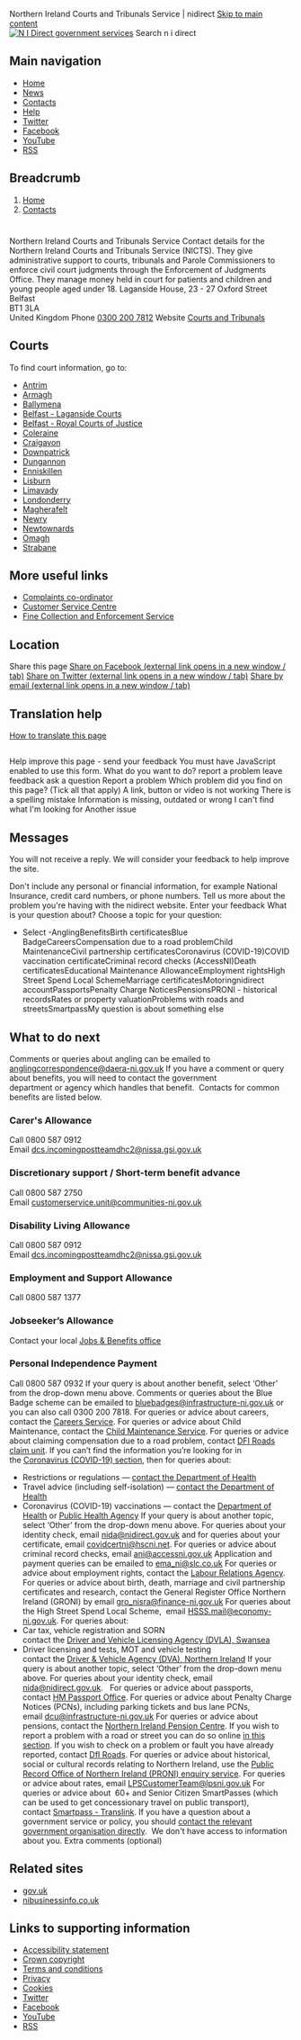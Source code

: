 
Northern Ireland Courts and Tribunals Service | nidirect
[Skip to main content](#main-content)  
[![N I Direct government services](/themes/custom/nicsdru_nidirect_theme/logo.svg)](/)
Search n i direct
 
## Main navigation
* [Home](/)
* [News](/news)
* [Contacts](/contacts)
* [Help](/information-and-services/help)
* [Twitter](https://twitter.com/nidirect)
* [Facebook](https://www.facebook.com/nidirect)
* [YouTube](https://www.youtube.com/user/nidirect)
* [RSS](/news-rss.xml)
## Breadcrumb
1. [Home](/)
2. [Contacts](/contacts)
# 
 Northern Ireland Courts and Tribunals Service
Contact details for the Northern Ireland Courts and Tribunals Service (NICTS). They give administrative support to courts, tribunals and Parole Commissioners to enforce civil court judgments through the Enforcement of Judgments Office. They manage money held in court for patients and children and young people aged under 18.
Laganside House, 23 - 27 Oxford Street  
Belfast  
BT1 3LA  
United Kingdom
Phone
[0300 200 7812](tel:+44-300-200-7812)
Website
[Courts and Tribunals](https://www.justice-ni.gov.uk/topics/courts-and-tribunals)
## Courts
To find court information, go to:
* [Antrim](/node/702)
* [Armagh](/node/376)
* [Ballymena](/node/674)
* [Belfast - Laganside Courts](/node/206)
* [Belfast - Royal Courts of Justice](/node/161)
* [Coleraine](/node/551)
* [Craigavon](/node/826)
* [Downpatrick](/node/44)
* [Dungannon](/node/489)
* [Enniskillen](/node/584)
* [Lisburn](/node/322)
* [Limavady](/node/681)
* [Londonderry](/node/171)
* [Magherafelt](/node/890)
* [Newry](/node/246)
* [Newtownards](/contacts/contacts-az/newtownards-court)
* [Omagh](/node/888)
* [Strabane](/node/818)
## More useful links
* [Complaints co-ordinator](/contacts/northern-ireland-courts-and-tribunals-service-complaints-co-ordinator)
* [Customer Service Centre](/contacts/northern-ireland-courts-and-tribunals-service-customer-service-centre)
* [Fine Collection and Enforcement Service](/contacts/northern-ireland-courts-and-tribunals-service-fine-collection-and-enforcement-services)
## Location
Share this page
[Share on Facebook (external link opens in a new window / tab)](https://www.facebook.com/sharer/sharer.php?u=https%3A%2F%2Fwww.nidirect.gov.uk%2Fcontacts%2Fnorthern-ireland-courts-and-tribunals-service&amp;src=sdkpreparse)
[Share on Twitter (external link opens in a new window / tab)](https://twitter.com/intent/tweet?text=Northern%20Ireland%20Courts%20and%20Tribunals%20Service%20https%3A%2F%2Fwww.nidirect.gov.uk%2Fcontacts%2Fnorthern-ireland-courts-and-tribunals-service)
[Share by email (external link opens in a new window / tab)](mailto:?subject=Shared%20from%20www.nidirect.gov.uk&body=Northern%20Ireland%20Courts%20and%20Tribunals%20Service%0Ahttps%3A%2F%2Fwww.nidirect.gov.uk%2Fcontacts%2Fnorthern-ireland-courts-and-tribunals-service)
 
## Translation help
[How to translate this page](/articles/translation-help)
## 
 Help improve this page - send your feedback
You must have JavaScript enabled to use this form.
What do you want to do?
report a problem
leave feedback
ask a question
Report a problem
 Which problem did you find on this page? (Tick all that apply)
A link, button or video is not working
There is a spelling mistake
Information is missing, outdated or wrong
I can't find what I'm looking for
Another issue
## Messages
You will not receive a reply. We will consider your feedback to help improve the site.  
  
Don't include any personal or financial information, for example National Insurance, credit card numbers, or phone numbers.
Tell us more about the problem you're having with the nidirect website.
Enter your feedback
What is your question about?
Choose a topic for your question:
- Select -AnglingBenefitsBirth certificatesBlue BadgeCareersCompensation due to a road problemChild MaintenanceCivil partnership certificatesCoronavirus (COVID-19)COVID vaccination certificateCriminal record checks (AccessNI)Death certificatesEducational Maintenance AllowanceEmployment rightsHigh Street Spend Local SchemeMarriage certificatesMotoringnidirect accountPassportsPenalty Charge NoticesPensionsPRONI - historical recordsRates or property valuationProblems with roads and streetsSmartpassMy question is about something else
## What to do next
Comments or queries about angling can be emailed to [anglingcorrespondence@daera-ni.gov.uk](mailto:anglingcorrespondence@daera-ni.gov.uk)
If you have a comment or query about benefits, you will need to contact the government department or agency which handles that benefit.  Contacts for common benefits are listed below.
### Carer's Allowance
Call 0800 587 0912  
Email [dcs.incomingpostteamdhc2@nissa.gsi.gov.uk](mailto:dcs.incomingpostteamdhc2@nissa.gsi.gov.uk)
### Discretionary support / Short-term benefit advance
Call 0800 587 2750   
Email [customerservice.unit@communities-ni.gov.uk](mailto:customerservice.unit@communities-ni.gov.uk )
### Disability Living Allowance
Call 0800 587 0912   
Email [dcs.incomingpostteamdhc2@nissa.gsi.gov.uk](mailto:dcs.incomingpostteamdhc2@nissa.gsi.gov.uk)
### Employment and Support Allowance
Call 0800 587 1377
### Jobseeker’s Allowance
Contact your local [Jobs & Benefits office](/node/2739)
### Personal Independence Payment
Call 0800 587 0932
If your query is about another benefit, select ‘Other’ from the drop-down menu above.
Comments or queries about the Blue Badge scheme can be emailed to [bluebadges@infrastructure-ni.gov.uk](mailto:bluebadges@infrastructure-ni.gov.uk) or you can also call 0300 200 7818.
For queries or advice about careers, contact the [Careers Service](/careers-service).
For queries or advice about Child Maintenance, contact the [Child Maintenance Service](/node/4185).
For queries or advice about claiming compensation due to a road problem, contact [DFI Roads claim unit](/node/125).
If you can’t find the information you’re looking for in the [Coronavirus (COVID-19) section](/campaigns/coronavirus-covid-19), then for queries about:
* Restrictions or regulations — [contact the Department of Health](https://www.health-ni.gov.uk/contact "external link opens in a new window / tab")
* Travel advice (including self-isolation) — [contact the Department of Health](https://www.health-ni.gov.uk/contact "external link opens in a new window / tab")
* Coronavirus (COVID-19) vaccinations — contact the [Department of Health](https://www.health-ni.gov.uk/contact "external link opens in a new window / tab") or [Public Health Agency](https://www.publichealth.hscni.net/node/4802 "external link opens in a new window / tab")
If your query is about another topic, select ‘Other’ from the drop-down menu above.
For queries about your identity check, email [nida@nidirect.gov.uk](mailto:nida@nidirect.gov.uk) and for queries about your certificate, email [covidcertni@hscni.net](mailto:covidcertni@hscni.net).
For queries or advice about criminal record checks, email [ani@accessni.gov.uk](mailto:ani@accessni.gov.uk)
Application and payment queries can be emailed to [ema\_ni@slc.co.uk](mailto:ema_ni@slc.co.uk)
For queries or advice about employment rights, contact the [Labour Relations Agency](/node/866).
For queries or advice about birth, death, marriage and civil partnership certificates and research, contact the General Register Office Northern Ireland (GRONI) by email [gro\_nisra@finance-ni.gov.uk](mailto:gro_nisra@finance-ni.gov.uk)
For queries about the High Street Spend Local Scheme,  email [HSSS.mail@economy-ni.gov.uk](mailto:HSSS.mail@economy-ni.gov.uk).
For queries about:
* Car tax, vehicle registration and SORN  
contact the [Driver and Vehicle Licensing Agency (DVLA), Swansea](https://www.gov.uk/contact-the-dvla)
* Driver licensing and tests, MOT and vehicle testing  
contact the [Driver & Vehicle Agency (DVA), Northern Ireland](/node/4236)
If your query is about another topic, select ‘Other’ from the drop-down menu above.
For queries about your identity check, email [nida@nidirect.gov.uk](mailto:nida@nidirect.gov.uk).
 
For queries or advice about passports, contact [HM Passport Office](https://www.nidirect.gov.uk/contacts/contacts-az/her-majestys-passport-office-northern-ireland-regional-office).
For queries or advice about Penalty Charge Notices (PCNs), including parking tickets and bus lane PCNs, email [dcu@infrastructure-ni.gov.uk](mailto:dcu@infrastructure-ni.gov.uk)
For queries or advice about pensions, contact the [Northern Ireland Pension Centre](/node/10799).
If you wish to report a problem with a road or street you can do so online [in this section](/taxonomy/term/235).
If you wish to check on a problem or fault you have already reported, contact [DfI Roads](/node/3710).
For queries or advice about historical, social or cultural records relating to Northern Ireland, use the [Public Record Office of Northern Ireland (PRONI) enquiry service](/node/4683).
For queries or advice about rates, email [LPSCustomerTeam@lpsni.gov.uk](mailto:LPSCustomerTeam@lpsni.gov.uk)
For queries or advice about  60+ and Senior Citizen SmartPasses (which can be used to get concessionary travel on public transport), contact [Smartpass - Translink](/node/623).
If you have a question about a government service or policy, you should [contact the relevant government organisation directly](/contacts).  We don't have access to information about you.
Extra comments (optional)
 
## Related sites
* [gov.uk](https://gov.uk)
* [nibusinessinfo.co.uk](https://www.nibusinessinfo.co.uk)
## Links to supporting information
* [Accessibility statement](/articles/accessibility-statement-nidirect)
* [Crown copyright](/articles/crown-copyright)
* [Terms and conditions](/articles/terms-and-conditions)
* [Privacy](/articles/nidirect-web-service-privacy-notice)
* [Cookies](/articles/cookies)
* [Twitter](https://twitter.com/nidirect)
* [Facebook](https://www.facebook.com/nidirect)
* [YouTube](https://www.youtube.com/user/nidirect)
* [RSS](/news-rss.xml)
